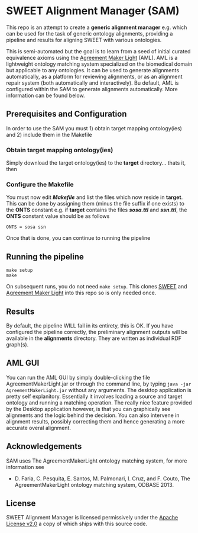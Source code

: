 # SWEET Alignment Manager (SAM)

This repo is an attempt to create a **generic alignment manager** e.g. which can be used for the task of generic ontology alignments, providing a pipeline and results for aligning SWEET with various ontologies.

This is semi-automated but the goal is to learn from a seed of initial curated equivalence axioms using the [Agreement Maker Light](https://github.com/AgreementMakerLight/AML-Jar) (AML). AML is a lightweight ontology matching system specialized on the biomedical domain but applicable to any ontologies. It can be used to generate alignments automatically, as a platform for reviewing alignments, or as an alignment repair system (both automatically and interactively). Bu default, AML is configured within the SAM to generate alignments automatically. More information can be found below. 

## Prerequisites and Configuration

In order to use the SAM you must 1) obtain target mapping ontology(ies) and 2) include them in the Makefile

### Obtain target mapping ontology(ies)

Simply download the target ontology(ies) to the **target** directory... thats it, then

### Configure the Makefile

You must now edit ***Makefile*** and list the files which now reside in **target**. This can be done by assigning them (minus the file suffix if one exists) to the **ONTS** constant e.g. if **target** contains the files ***sosa.ttl*** and ***ssn.ttl***, the **ONTS** constant value should be as follows
```
ONTS = sosa ssn
```
Once that is done, you can continue to running the pipeline

## Running the pipeline

```
make setup
make
```

On subsequent runs, you do not need `make setup`. This clones [SWEET](https://github.com/esipfed/sweet) and [Agreement Maker Light](https://github.com/AgreementMakerLight/AML-Jar) into this repo so is only needed once.

## Results

By default, the pipeline WILL fail in its entirety, this is OK. 
If you have configured the pipeline correctly, the preliminary alignment outputs will be available in the **alignments** directory. They are written as individual RDF graph(s).

## AML GUI

You can run the AML GUI by simply double-clicking the file  AgreementMakerLight.jar or through the command line, by typing ```java -jar AgreementMakerLight.jar``` without any arguments. The desktop application is pretty self explanitory. Essentially it involves loading a source and target ontology and running a matching operation. The really nice feature provided by the Desktop application however, is that you can graphically see alignments and the logic behind the decision. You can also intervene in alignment results, possibly correcting them and hence generating a more accurate overal alignment.

## Acknowledgements

SAM uses The AgreementMakerLight ontology matching system, for more information see

- D. Faria, C. Pesquita, E. Santos, M. Palmonari, I. Cruz, and F. Couto, The AgreementMakerLight ontology matching system, ODBASE 2013. 

## License

SWEET Alignment Manager is licensed permissively under the [Apache License v2.0](https://www.apache.org/licenses/LICENSE-2.0) a copy of which ships with this source code.

